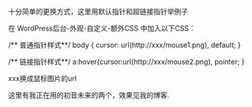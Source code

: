 十分简单的更换方式，这里用默认指针和超链接指针举例子

在 WordPress后台-外观-自定义-额外CSS 中加入以下CSS：


/** 普通指针样式**/
body {
cursor: url(http://xxx/mouse1.png), default;
}
 
/** 链接指针样式**/
a:hover{cursor:url(http://xxx/mouse2.png), pointer;
}

xxx换成鼠标图片的url

这里有我正在用的初音未来的两个，效果见我的博客.